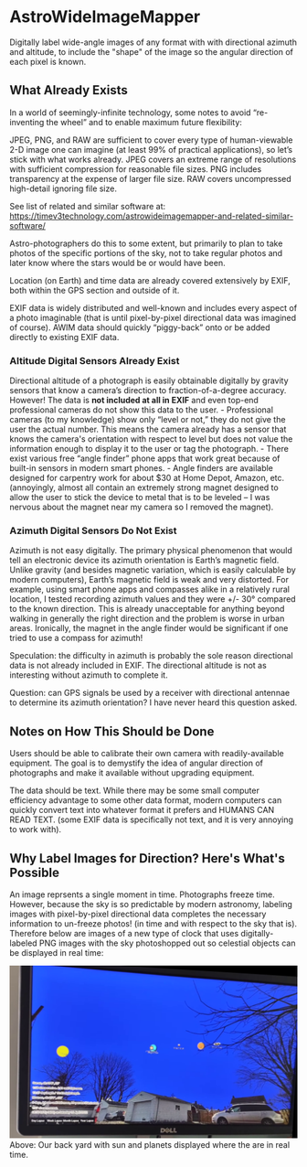 # AstroWideImageMapper
Digitally label wide-angle images of any format with with directional azimuth and altitude, to include the "shape" of the image so the angular direction of each pixel is known.

## What Already Exists
In a world of seemingly-infinite technology, some notes to avoid “re-inventing the wheel” and to enable maximum future flexibility:

JPEG, PNG, and RAW are sufficient to cover every type of human-viewable 2-D image one can imagine (at least 99% of practical applications), so let’s stick with what works already. JPEG covers an extreme range of resolutions with sufficient compression for reasonable file sizes. PNG includes transparency at the expense of larger file size. RAW covers uncompressed high-detail ignoring file size.

See list of related and similar software at:
https://timev3technology.com/astrowideimagemapper-and-related-similar-software/

Astro-photographers do this to some extent, but primarily to plan to take photos of the specific portions of the sky, not to take regular photos and later know where the stars would be or would have been.

Location (on Earth) and time data are already covered extensively by EXIF, both within the GPS section and outside of it.

EXIF data is widely distributed and well-known and includes every aspect of a photo imaginable (that is until pixel-by-pixel directional data was imagined of course). AWIM data should quickly “piggy-back” onto or be added directly to existing EXIF data.

### Altitude Digital Sensors Already Exist
Directional altitude of a photograph is easily obtainable digitally by gravity sensors that know a camera’s direction to fraction-of-a-degree accuracy. However! The data is **not included at all in EXIF** and even top-end professional cameras do not show this data to the user.
	- Professional cameras (to my knowledge) show only “level or not,” they do not give the user the actual number. This means the camera already has a sensor that knows the camera's orientation with respect to level but does not value the information enough to display it to the user or tag the photograph.
	- There exist various free “angle finder” phone apps that work great because of built-in sensors in modern smart phones.
	- Angle finders are available designed for carpentry work for about $30 at Home Depot, Amazon, etc. (annoyingly, almost all contain an extremely strong magnet designed to allow the user to stick the device to metal that is to be leveled – I was nervous about the magnet near my camera so I removed the magnet).

### Azimuth Digital Sensors Do Not Exist
Azimuth is not easy digitally. The primary physical phenomenon that would tell an electronic device its azimuth orientation is Earth’s magnetic field. Unlike gravity (and besides magnetic variation, which is easily calculable by modern computers), Earth’s magnetic field is weak and very distorted. For example, using smart phone apps and compasses alike in a relatively rural location, I tested recording azimuth values and they were +/- 30° compared to the known direction. This is already unacceptable for anything beyond walking in generally the right direction and the problem is worse in urban areas. Ironically, the magnet in the angle finder would be significant if one tried to use a compass for azimuth!

Speculation: the difficulty in azimuth is probably the sole reason directional data is not already included in EXIF. The directional altitude is not as interesting without azimuth to complete it.

Question: can GPS signals be used by a receiver with directional antennae to determine its azimuth orientation? I have never heard this question asked.

## Notes on How This Should be Done
Users should be able to calibrate their own camera with readily-available equipment. The goal is to demystify the idea of angular direction of photographs and make it available without upgrading equipment.

The data should be text. While there may be some small computer efficiency advantage to some other data format, modern computers can quickly convert text into whatever format it prefers and HUMANS CAN READ TEXT. (some EXIF data is specifically not text, and it is very annoying to work with).

## Why Label Images for Direction? Here's What's Possible
An image reprsents a single moment in time. Photographs freeze time. However, because the sky is so predictable by modern astronomy, labeling images with pixel-by-pixel directional data completes the necessary information to un-freeze photos! (in time and with respect to the sky that is). Therefore below are images of a new type of clock that uses digitally-labeled PNG images with the sky photoshopped out so celestial objects can be displayed in real time:

![back yard with sun and planets in real time](readme-images/sun-and-planets.png)
Above: Our back yard with sun and planets displayed where the are in real time.